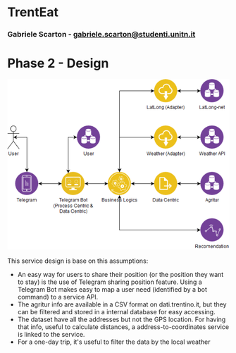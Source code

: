 # TrentEat
### Gabriele Scarton - gabriele.scarton@studenti.unitn.it

# Phase 2 - Design
![alt text](https://raw.githubusercontent.com/TrentEat-ISDE-2018/TrentEat-Documentation/master/Phase2-Design/ISDE_start_point.png)

This service design is base on this assumptions:
- An easy way for users to share their position (or the position they want to stay) is the use of Telegram sharing position feature. Using a Telegram Bot makes easy to map a user need (identified by a bot command) to a service API.
- The agritur info are available in a CSV format on dati.trentino.it, but they can be filtered and stored in a internal database for easy accessing.
- The dataset have all the addresses but not the GPS location. For having that info, useful to calculate distances, a address-to-coordinates service is linked to the service.
- For a one-day trip, it's useful to filter the data by the local weather
